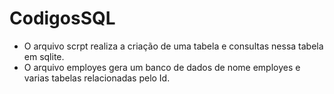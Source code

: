 # CodigosSQL
- O arquivo scrpt realiza a criação de uma tabela e consultas nessa tabela em sqlite.
- O arquivo employes gera um banco de dados de nome employes e varias tabelas relacionadas pelo Id.
